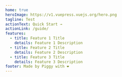```yaml
---
home: true
heroImage: https://v1.vuepress.vuejs.org/hero.png
tagline: Test
actionText: Quick Start →
actionLink: /guide/
features:
  - title: Feature 1 Title
    details: Feature 1 Description
  - title: Feature 2 Title
    details: Feature 2 Description
  - title: Feature 3 Title
    details: Feature 3 Description
footer: Made by Piggy with ❤️
---
```

